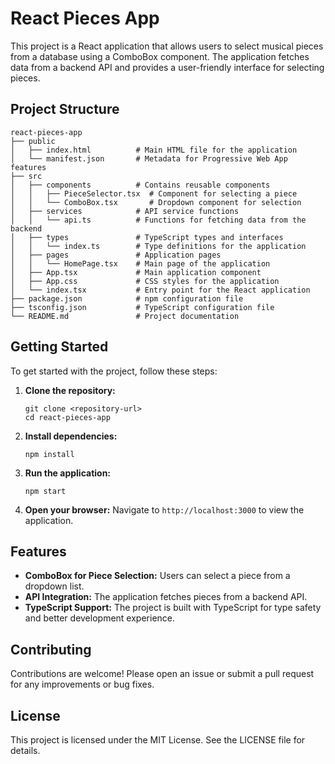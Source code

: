 # React Pieces App

This project is a React application that allows users to select musical pieces from a database using a ComboBox component. The application fetches data from a backend API and provides a user-friendly interface for selecting pieces.

## Project Structure

```
react-pieces-app
├── public
│   ├── index.html          # Main HTML file for the application
│   └── manifest.json       # Metadata for Progressive Web App features
├── src
│   ├── components          # Contains reusable components
│   │   ├── PieceSelector.tsx  # Component for selecting a piece
│   │   └── ComboBox.tsx       # Dropdown component for selection
│   ├── services            # API service functions
│   │   └── api.ts          # Functions for fetching data from the backend
│   ├── types               # TypeScript types and interfaces
│   │   └── index.ts        # Type definitions for the application
│   ├── pages               # Application pages
│   │   └── HomePage.tsx    # Main page of the application
│   ├── App.tsx             # Main application component
│   ├── App.css             # CSS styles for the application
│   └── index.tsx           # Entry point for the React application
├── package.json            # npm configuration file
├── tsconfig.json           # TypeScript configuration file
└── README.md               # Project documentation
```

## Getting Started

To get started with the project, follow these steps:

1. **Clone the repository:**
   ```
   git clone <repository-url>
   cd react-pieces-app
   ```

2. **Install dependencies:**
   ```
   npm install
   ```

3. **Run the application:**
   ```
   npm start
   ```

4. **Open your browser:**
   Navigate to `http://localhost:3000` to view the application.

## Features

- **ComboBox for Piece Selection:** Users can select a piece from a dropdown list.
- **API Integration:** The application fetches pieces from a backend API.
- **TypeScript Support:** The project is built with TypeScript for type safety and better development experience.

## Contributing

Contributions are welcome! Please open an issue or submit a pull request for any improvements or bug fixes.

## License

This project is licensed under the MIT License. See the LICENSE file for details.